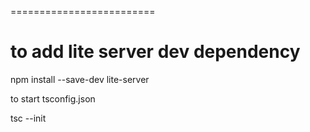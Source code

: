 
=========================
# to add lite server dev dependency 

npm install --save-dev lite-server

to start tsconfig.json

tsc --init 